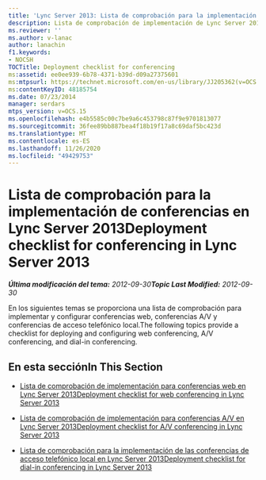 ```yaml
---
title: 'Lync Server 2013: Lista de comprobación para la implementación de conferencias'
description: Lista de comprobación de implementación de Lync Server 2013 para conferencias.
ms.reviewer: ''
ms.author: v-lanac
author: lanachin
f1.keywords:
- NOCSH
TOCTitle: Deployment checklist for conferencing
ms:assetid: ee0ee939-6b78-4371-b39d-d09a27375601
ms:mtpsurl: https://technet.microsoft.com/en-us/library/JJ205362(v=OCS.15)
ms:contentKeyID: 48185754
ms.date: 07/23/2014
manager: serdars
mtps_version: v=OCS.15
ms.openlocfilehash: e4b5585c00c7be9a6c453798c87f9e9701813077
ms.sourcegitcommit: 36fee89bb887bea4f18b19f17a8c69daf5bc423d
ms.translationtype: MT
ms.contentlocale: es-ES
ms.lasthandoff: 11/26/2020
ms.locfileid: "49429753"
---
```

# <a name="deployment-checklist-for-conferencing-in-lync-server-2013"></a><span data-ttu-id="d9add-103">Lista de comprobación para la implementación de conferencias en Lync Server 2013</span><span class="sxs-lookup"><span data-stu-id="d9add-103">Deployment checklist for conferencing in Lync Server 2013</span></span>

<div data-xmlns="http://www.w3.org/1999/xhtml">

<div class="topic" data-xmlns="http://www.w3.org/1999/xhtml" data-msxsl="urn:schemas-microsoft-com:xslt" data-cs="https://msdn.microsoft.com/">

<div data-asp="https://msdn2.microsoft.com/asp">



</div>

<div id="mainSection">

<div id="mainBody"><span data-ttu-id="d9add-104">

<span> </span></span><span class="sxs-lookup"><span data-stu-id="d9add-104">

<span> </span></span></span>

<span data-ttu-id="d9add-105">_**Última modificación del tema:** 2012-09-30_</span><span class="sxs-lookup"><span data-stu-id="d9add-105">_**Topic Last Modified:** 2012-09-30_</span></span>

<span data-ttu-id="d9add-106">En los siguientes temas se proporciona una lista de comprobación para implementar y configurar conferencias web, conferencias A/V y conferencias de acceso telefónico local.</span><span class="sxs-lookup"><span data-stu-id="d9add-106">The following topics provide a checklist for deploying and configuring web conferencing, A/V conferencing, and dial-in conferencing.</span></span>

<div>

## <a name="in-this-section"></a><span data-ttu-id="d9add-107">En esta sección</span><span class="sxs-lookup"><span data-stu-id="d9add-107">In This Section</span></span>

  - [<span data-ttu-id="d9add-108">Lista de comprobación de implementación para conferencias web en Lync Server 2013</span><span class="sxs-lookup"><span data-stu-id="d9add-108">Deployment checklist for web conferencing in Lync Server 2013</span></span>](lync-server-2013-deployment-checklist-for-web-conferencing.md)

  - [<span data-ttu-id="d9add-109">Lista de comprobación de implementación para conferencias A/V en Lync Server 2013</span><span class="sxs-lookup"><span data-stu-id="d9add-109">Deployment checklist for A/V conferencing in Lync Server 2013</span></span>](lync-server-2013-deployment-checklist-for-a-v-conferencing.md)

  - [<span data-ttu-id="d9add-110">Lista de comprobación para la implementación de las conferencias de acceso telefónico local en Lync Server 2013</span><span class="sxs-lookup"><span data-stu-id="d9add-110">Deployment checklist for dial-in conferencing in Lync Server 2013</span></span>](lync-server-2013-deployment-checklist-for-dial-in-conferencing.md)

<span data-ttu-id="d9add-111"></div>

</div>

<span> </span>

</div>

</div>

</span><span class="sxs-lookup"><span data-stu-id="d9add-111"></div>

</div>

<span> </span>

</div>

</div>

</span></span></div>


